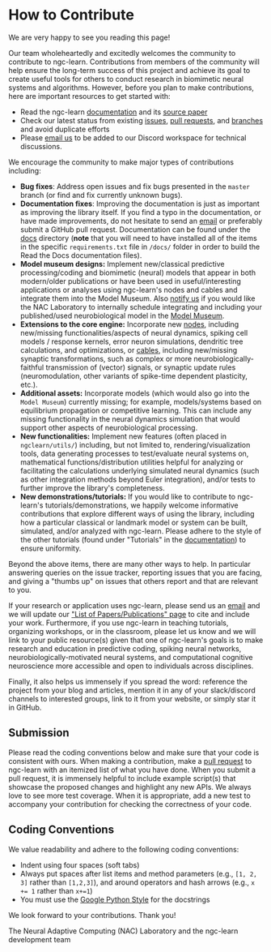 How to Contribute
=================

We are very happy to see you reading this page!

Our team wholeheartedly and excitedly welcomes the community to contribute to ngc-learn. Contributions from members of the community will help ensure the long-term success of this project and achieve its goal to create useful tools for others to conduct research in biomimetic neural systems and algorithms. However, before you plan to make contributions, here are important resources to get started with:

- Read the ngc-learn [documentation](https://ngc-learn.readthedocs.io/en/latest/#) and its [source paper](https://www.nature.com/articles/s41467-022-29632-7#:~:text=Neural%20generative%20models%20can%20be,predictive%20processing%20in%20the%20brain.)
- Check our latest status from existing [issues](https://github.com/NACLab/ngc-learn/issues), [pull requests](https://github.com/NACLab/ngc-learn/pulls), and [branches](https://github.com/NACLab/ngc-learn/branches) and avoid duplicate efforts
- Please [email us](mailto:ago@cs.rit.edu) to be added to our Discord workspace for technical discussions.
<!--Join our [NGC-LEARN Slack](https://ngc-learn.slack.com) workspace for technical discussions.-->

We encourage the community to make major types of contributions including:

- **Bug fixes**: Address open issues and fix bugs presented in the `master` branch (or find and fix currently unknown bugs).
- **Documentation fixes**: Improving the documentation is just as important as improving the library itself. If you find a typo in the documentation, or have made improvements, do not hesitate to send an [email](mailto:ago@cs.rit.edu) or preferably submit a GitHub pull request. Documentation can be found under the [docs](https://github.com/NACLab/ngc-learn/tree/master/docs) directory (**note** that you will need to have installed all of the items in the specific `requirements.txt` file in `/docs/` folder in order to build the Read the Docs documentation files).
- **Model museum designs:** Implement new/classical predictive processing/coding and biomimetic (neural) models that appear in both modern/older publications or have been used in useful/interesting applications or analyses using ngc-learn's nodes and cables and integrate them into the Model Museum. Also [notify us](mailto:ago@cs.rit.edu) if you would like the NAC Laboratory to internally schedule integrating and including your published/used neurobiological model in the [Model Museum](https://ngc-learn.readthedocs.io/en/latest/museum.html).
- **Extensions to the core engine:** Incorporate new [nodes](https://github.com/ago109/ngc-learn/tree/master/ngclearn/components/neurons), including new/missing functionalities/aspects of neural dynamics, spiking cell models / response kernels, error neuron simulations, dendritic tree calculations, and optimizations, or [cables](https://github.com/ago109/ngc-learn/tree/master/ngclearn/components/synapses), including new/missing synaptic transformations, such as complex or more neurobiologically-faithful transmission of (vector) signals, or synaptic update rules (neuromodulation, other variants of spike-time dependent plasticity, etc.).
- **Additional assets:** Incorporate models (which would also go into the `Model Museum`) currently missing; for example, models/systems based on equilibrium propagation or competitive learning. This can include any missing functionality in the neural dynamics simulation that would support other aspects of neurobiological processing.
- **New functionalities:** Implement new features (often placed in `ngclearn/utils/`) including, but not limited to, rendering/visualization tools, data generating processes to test/evaluate neural systems on, mathematical functions/distribution utilities helpful for analyzing or facilitating the calculations underlying simulated neural dynamics (such as other integration methods beyond Euler integration), and/or tests to further improve the library's completeness.
- **New demonstrations/tutorials:** If you would like to contribute to ngc-learn's tutorials/demonstrations, we happily welcome informative contributions that explore different ways of using the library, including how a particular classical or landmark model or system can be built, simulated, and/or analyzed with ngc-learn. Please adhere to the style of the other tutorials (found under "Tutorials" in the [documentation](https://ngc-learn.readthedocs.io/en/latest/#)) to ensure uniformity.

Beyond the above items, there are many other ways to help. In particular answering queries on the issue tracker, <!--and reviewing other developers' pull requests are very valuable contributions that decrease the burden on the project maintainers.-->
reporting issues that you are facing, and giving a "thumbs up" on issues that others report and that are relevant to you.

If your research or application uses ngc-learn, please send us an [email](mailto:ago@cs.rit.edu) and we will update our ["List of Papers/Publications" page](https://ngc-learn.readthedocs.io/en/latest/ngclearn_papers.html) to cite and include your work.
Furthermore, if you use ngc-learn in teaching tutorials, organizing workshops, or in the classroom, please let us know and we will link to your public resource(s) given that one of ngc-learn's goals is to make research and education in predictive coding, spiking neural networks, neurobiologically-motivated neural systems, and computational cognitive neuroscience more accessible and open to individuals across disciplines.

Finally, it also helps us immensely if you spread the word: reference the project from your blog and articles, mention it in any of your slack/discord channels to interested groups, link to it from your website, or simply star it in GitHub.

<!--
Testing
-------
Before submitting your contributions, make sure that the changes do not break existing functionalities.
We have a handful of [tests](https://github.com/NACLab/ngc-learn/tree/master/tests) for verifying the correctness of the code.
You can run all the tests with the following commands in the `tests/` folder of ngc-learn. Make sure that it does not throw any error before you proceed to the next step.
```sh
$ python test_identity.py
```

```sh
$ python test_gen_dynamics.py
```

```sh
$ python test_harmonium.py
```
-->

Submission
----------
Please read the coding conventions below and make sure that your code is consistent with ours. When making a contribution, make a [pull request](https://docs.github.com/en/free-pro-team@latest/github/collaborating-with-issues-and-pull-requests/proposing-changes-to-your-work-with-pull-requests)
to ngc-learn with an itemized list of what you have done. When you submit a pull request, it is immensely helpful to include example script(s) that showcase the proposed changes and highlight any new APIs.
We always love to see more test coverage. When it is appropriate, add a new test to accompany your contribution for checking the correctness of your code. <!-- to the [tests](https://github.com/ago109/ngc-learn/tree/master/tests) folder -->

Coding Conventions
------------------
We value readability and adhere to the following coding conventions:
- Indent using four spaces (soft tabs)
- Always put spaces after list items and method parameters (e.g., `[1, 2, 3]` rather than `[1,2,3]`), and around operators and hash arrows (e.g., `x += 1` rather than `x+=1`)
- You must use the [Google Python Style](https://google.github.io/styleguide/pyguide.html#38-comments-and-docstrings) for the docstrings
<!--
- For scripts such as in [examples](https://github.com/ago109/ngc-learn/tree/master/examples) and [tests](https://github.com/ago109/ngc-learn/tree/master/tests), please include a docstring at the top of the file that describes the high-level purpose of the script and/or instructions on how to use the scripts (if relevant).
-->

We look forward to your contributions. Thank you!

The Neural Adaptive Computing (NAC) Laboratory and the ngc-learn development team
